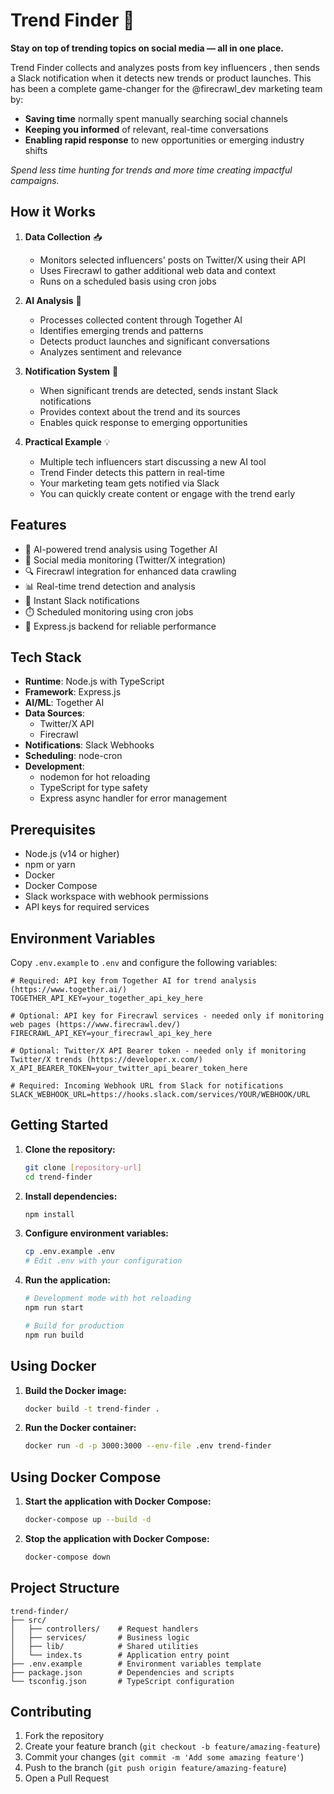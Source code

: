 # Trend Finder 🔦

**Stay on top of trending topics on social media — all in one place.**

Trend Finder collects and analyzes posts from key influencers , then sends a Slack notification when it detects new trends or product launches. This has  been a complete game-changer for the @firecrawl_dev marketing team by:

- **Saving time** normally spent manually searching social channels
- **Keeping you informed** of relevant, real-time conversations
- **Enabling rapid response** to new opportunities or emerging industry shifts

_Spend less time hunting for trends and more time creating impactful campaigns._

## How it Works

1. **Data Collection** 📥

   - Monitors selected influencers' posts on Twitter/X using their API
   - Uses Firecrawl to gather additional web data and context
   - Runs on a scheduled basis using cron jobs

2. **AI Analysis** 🧠

   - Processes collected content through Together AI
   - Identifies emerging trends and patterns
   - Detects product launches and significant conversations
   - Analyzes sentiment and relevance

3. **Notification System** 📢

   - When significant trends are detected, sends instant Slack notifications
   - Provides context about the trend and its sources
   - Enables quick response to emerging opportunities

4. **Practical Example** 💡
   - Multiple tech influencers start discussing a new AI tool
   - Trend Finder detects this pattern in real-time
   - Your marketing team gets notified via Slack
   - You can quickly create content or engage with the trend early

## Features

- 🤖 AI-powered trend analysis using Together AI
- 📱 Social media monitoring (Twitter/X integration)
- 🔍 Firecrawl integration for enhanced data crawling
- 📊 Real-time trend detection and analysis
- 💬 Instant Slack notifications
- ⏱️ Scheduled monitoring using cron jobs
- 🎯 Express.js backend for reliable performance

## Tech Stack

- **Runtime**: Node.js with TypeScript
- **Framework**: Express.js
- **AI/ML**: Together AI
- **Data Sources**:
  - Twitter/X API
  - Firecrawl
- **Notifications**: Slack Webhooks
- **Scheduling**: node-cron
- **Development**:
  - nodemon for hot reloading
  - TypeScript for type safety
  - Express async handler for error management

## Prerequisites

- Node.js (v14 or higher)
- npm or yarn
- Docker
- Docker Compose
- Slack workspace with webhook permissions
- API keys for required services

## Environment Variables

Copy `.env.example` to `.env` and configure the following variables:

```
# Required: API key from Together AI for trend analysis (https://www.together.ai/)
TOGETHER_API_KEY=your_together_api_key_here

# Optional: API key for Firecrawl services - needed only if monitoring web pages (https://www.firecrawl.dev/)
FIRECRAWL_API_KEY=your_firecrawl_api_key_here

# Optional: Twitter/X API Bearer token - needed only if monitoring Twitter/X trends (https://developer.x.com/)
X_API_BEARER_TOKEN=your_twitter_api_bearer_token_here

# Required: Incoming Webhook URL from Slack for notifications
SLACK_WEBHOOK_URL=https://hooks.slack.com/services/YOUR/WEBHOOK/URL
```

## Getting Started

1. **Clone the repository:**

   ```bash
   git clone [repository-url]
   cd trend-finder
   ```

2. **Install dependencies:**

   ```bash
   npm install
   ```

3. **Configure environment variables:**

   ```bash
   cp .env.example .env
   # Edit .env with your configuration
   ```

4. **Run the application:**

   ```bash
   # Development mode with hot reloading
   npm run start

   # Build for production
   npm run build
   ```

## Using Docker

1. **Build the Docker image:**

   ```bash
   docker build -t trend-finder .
   ```

2. **Run the Docker container:**
   ```bash
   docker run -d -p 3000:3000 --env-file .env trend-finder
   ```

## Using Docker Compose

1. **Start the application with Docker Compose:**

   ```bash
   docker-compose up --build -d
   ```

2. **Stop the application with Docker Compose:**
   ```bash
   docker-compose down
   ```

## Project Structure

```
trend-finder/
├── src/
│   ├── controllers/    # Request handlers
│   ├── services/       # Business logic
│   ├── lib/            # Shared utilities
│   └── index.ts        # Application entry point
├── .env.example        # Environment variables template
├── package.json        # Dependencies and scripts
└── tsconfig.json       # TypeScript configuration
```

## Contributing

1. Fork the repository
2. Create your feature branch (`git checkout -b feature/amazing-feature`)
3. Commit your changes (`git commit -m 'Add some amazing feature'`)
4. Push to the branch (`git push origin feature/amazing-feature`)
5. Open a Pull Request
